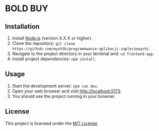 # BOLD BUY

## Installation

1. Install [Node.js](https://nodejs.org/) (version X.X.X or higher).
2. Clone the repository: `git clone https://github.com/mysh3k/programowanie-aplikacji-zapleczowych/`.
3. Navigate to the project directory in your terminal and: `cd frontend-app`.
4. Install project dependencies: `npm install`.

## Usage

1. Start the development server: `npm run dev`.
2. Open your web browser and visit [http://localhost:5173](http://localhost:5173).
3. You should see the project running in your browser.


## License

This project is licensed under the [MIT License](LICENSE).
